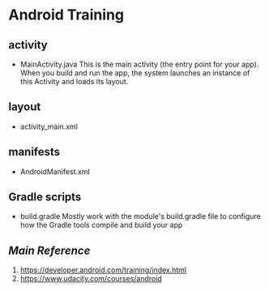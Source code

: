 # Android Training


## activity
- MainActivity.java
This is the main activity (the entry point for your app). When you build and run the app, the system launches an instance of this Activity and loads its layout.


## layout
- activity_main.xml

## manifests
- AndroidManifest.xml

## Gradle scripts
- build.gradle
Mostly work with the module's build.gradle file to configure how the Gradle tools compile and build your app


## *Main Reference*
1. https://developer.android.com/training/index.html
2. https://www.udacity.com/courses/android 